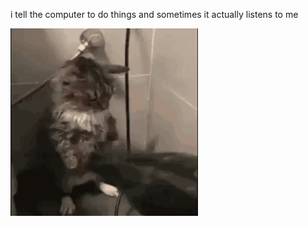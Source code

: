 i tell the computer to do things and sometimes it actually listens to me
<!--START_SECTION:update_image-->
<img src=https://raw.githubusercontent.com/sneakykestrel/sneakykestrel/main/.github/images/blow-hot.gif height="" width="300" align=left alt=kitty />
<!--END_SECTION:update_image-->


